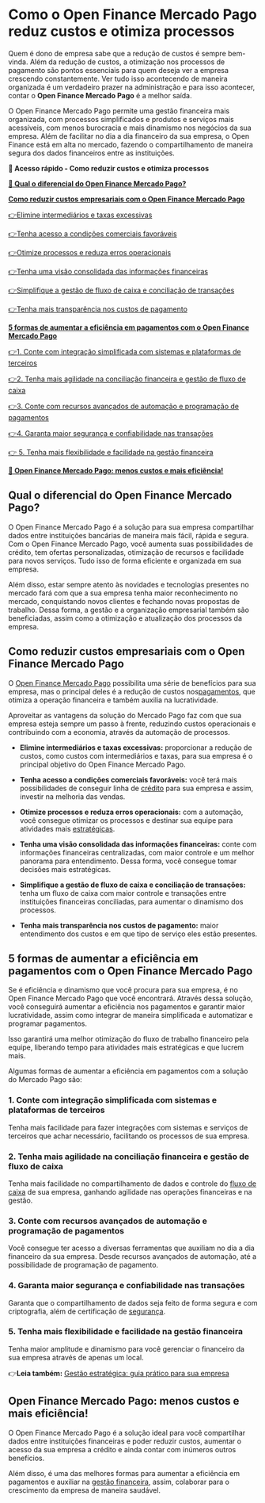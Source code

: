 # Como o Open Finance Mercado Pago reduz custos e otimiza processos

Quem é dono de empresa sabe que a redução de custos é sempre bem-vinda. Além da redução de custos, a otimização nos processos de pagamento são pontos essenciais para quem deseja ver a empresa crescendo constantemente. Ver tudo isso acontecendo de maneira organizada é um verdadeiro prazer na administração e para isso acontecer, contar o **Open Finance Mercado Pago** é a melhor saída.

O Open Finance Mercado Pago permite uma gestão financeira mais organizada, com processos simplificados e produtos e serviços mais acessíveis, com menos burocracia e mais dinamismo nos negócios da sua empresa. Além de facilitar no dia a dia financeiro da sua empresa, o Open Finance está em alta no mercado, fazendo o compartilhamento de maneira segura dos dados financeiros entre as instituições.

**💙 Acesso rápido - Como reduzir custos e otimiza processos**

**[🤔 Qual o diferencial do Open Finance Mercado Pago?](#A)**

**[Como reduzir custos empresariais com o Open Finance Mercado Pago](#B)**

[](#C)[👉](#N)[Elimine intermediários e taxas excessivas](#C)

[](#D)[👉](#N)[Tenha acesso a condições comerciais favoráveis](#D)

[](#E)[👉](#N)[Otimize processos e reduza erros operacionais](#E)

[](#F)[👉](#N)[Tenha uma visão consolidada das informações financeiras](#F)

[](#G)[👉](#N)[Simplifique a gestão de fluxo de caixa e conciliação de transações](#G)

[](#H)[👉](#N)[Tenha mais transparência nos custos de pagamento](#H)

**[5 formas de aumentar a eficiência em pagamentos com o Open Finance Mercado Pago](#I)**

[](#J)[👉](#N)[1. Conte com integração simplificada com sistemas e plataformas de terceiros](#J)

[](#K)[👉](#N)[2. Tenha mais agilidade na conciliação financeira e gestão de fluxo de caixa](#K)

[](#L)[👉](#N)[3. Conte com recursos avançados de automação e programação de pagamentos](#L)

[](#M)[👉](#N)[4. Garanta maior segurança e confiabilidade nas transações](#M)

[👉 5. Tenha mais flexibilidade e facilidade na gestão financeira](#N)

**[💙 Open Finance Mercado Pago: menos custos e mais eficiência!](#O)**

[](#)
## Qual o diferencial do Open Finance Mercado Pago?

O Open Finance Mercado Pago é a solução para sua empresa compartilhar dados entre instituições bancárias de maneira mais fácil, rápida e segura. Com o Open Finance Mercado Pago, você aumenta suas possibilidades de crédito, tem ofertas personalizadas, otimização de recursos e facilidade para novos serviços. Tudo isso de forma eficiente e organizada em sua empresa.

Além disso, estar sempre atento às novidades e tecnologias presentes no mercado fará com que a sua empresa tenha maior reconhecimento no mercado, conquistando novos clientes e fechando novas propostas de trabalho. Dessa forma, a gestão e a organização empresarial também são beneficiadas, assim como a otimização e atualização dos processos da empresa.

[](#)
## Como reduzir custos empresariais com o Open Finance Mercado Pago

O [Open Finance Mercado Pago](https://meubolso.mercadopago.com.br/pt-br/open-finance-mercado-pago-aumente-suas-taxas-de-conversao) possibilita uma série de benefícios para sua empresa, mas o principal deles é a redução de custos nos[pagamentos](https://meubolso.mercadopago.com.br/pt-br/pagamentos-via-open-finance), que otimiza a operação financeira e também auxilia na lucratividade.

Aproveitar as vantagens da solução do Mercado Pago faz com que sua empresa esteja sempre um passo à frente, reduzindo custos operacionais e contribuindo com a economia, através da automação de processos.

[](#)

- **Elimine intermediários e taxas excessivas:** proporcionar a redução de custos, como custos com intermediários e taxas, para sua empresa é o principal objetivo do Open Finance Mercado Pago.

- [](#)**Tenha acesso a condições comerciais favoráveis:** você terá mais possibilidades de conseguir linha de [crédito](https://meubolso.mercadopago.com.br/pt-br/como-conseguir-credito-para-empresa-com-open-finance) para sua empresa e assim, investir na melhoria das vendas. 

- [](#)**Otimize processos e reduza erros operacionais:** com a automação, você consegue otimizar os processos e destinar sua equipe para atividades mais [estratégicas](https://meubolso.mercadopago.com.br/pt-br/vender-mais-segundo-trimestre-datas-estrategicas). 

- [](#)**Tenha uma visão consolidada das informações financeiras:** conte com informações financeiras centralizadas, com maior controle e um melhor panorama para entendimento. Dessa forma, você consegue tomar decisões mais estratégicas.

- [](#)**Simplifique a gestão de fluxo de caixa e conciliação de transações:** tenha um fluxo de caixa com maior controle e transações entre instituições financeiras conciliadas, para aumentar o dinamismo dos processos.

- [](#)**Tenha mais transparência nos custos de pagamento:** maior entendimento dos custos e em que tipo de serviço eles estão presentes.

[](#)
## 5 formas de aumentar a eficiência em pagamentos com o Open Finance Mercado Pago

Se é eficiência e dinamismo que você procura para sua empresa, é no Open Finance Mercado Pago que você encontrará. Através dessa solução, você conseguirá aumentar a eficiência nos pagamentos e garantir maior lucratividade, assim como integrar de maneira simplificada e automatizar e programar pagamentos.

Isso garantirá uma melhor otimização do fluxo de trabalho financeiro pela equipe, liberando tempo para atividades mais estratégicas e que lucrem mais.

Algumas formas de aumentar a eficiência em pagamentos com a solução do Mercado Pago são:

[](#)
### 1. Conte com integração simplificada com sistemas e plataformas de terceiros

Tenha mais facilidade para fazer integrações com sistemas e serviços de terceiros que achar necessário, facilitando os processos de sua empresa.

[](#)
### 2. Tenha mais agilidade na conciliação financeira e gestão de fluxo de caixa

Tenha mais facilidade no compartilhamento de dados e controle do [fluxo de caixa](https://meubolso.mercadopago.com.br/pt-br/credito-ferramenta-para-gestao-do-fluxo-de-caixa) de sua empresa, ganhando agilidade nas operações financeiras e na gestão.

[](#)

### 3. Conte com recursos avançados de automação e programação de pagamentos

Você consegue ter acesso a diversas ferramentas que auxiliam no dia a dia financeiro da sua empresa. Desde recursos avançados de automação, até a possibilidade de programação de pagamento.

[](#)

### 4. Garanta maior segurança e confiabilidade nas transações

Garanta que o compartilhamento de dados seja feito de forma segura e com criptografia, além de certificação de [segurança](https://meubolso.mercadopago.com.br/pt-br/tudo-que-voce-precisa-saber-sobre-seguranca-em-pagamentos-on-line).

[](#)

### 5. Tenha mais flexibilidade e facilidade na gestão financeira

Tenha maior amplitude e dinamismo para você gerenciar o financeiro da sua empresa através de apenas um local.

👉**Leia também:** [Gestão estratégica: guia prático para sua empresa](https://meubolso.mercadopago.com.br/guia-pratico-gestao-estrategica)

[](#)
## Open Finance Mercado Pago: menos custos e mais eficiência!

O Open Finance Mercado Pago é a solução ideal para você compartilhar dados entre instituições financeiras e poder reduzir custos, aumentar o acesso da sua empresa a crédito e ainda contar com inúmeros outros benefícios.

Além disso, é uma das melhores formas para aumentar a eficiência em pagamentos e auxiliar na [gestão financeira](https://meubolso.mercadopago.com.br/pt-br/gestao-financeira-mercado-pago-ecommerce), assim, colaborar para o crescimento da empresa de maneira saudável.
